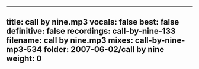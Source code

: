 
---
title: call by nine.mp3
vocals: false
best: false
definitive: false
recordings: call-by-nine-133
filename: call by nine.mp3
mixes: call-by-nine-mp3-534
folder: 2007-06-02/call by nine
weight: 0
---
